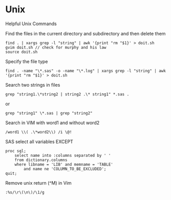 Unix
====

Helpful Unix Commands

Find the files in the current directory and subdirectory and then delete them

    find . | xargs grep -l "string" | awk '{print "rm "$1}' > doit.sh
    gvim doit.sh // check for murphy and his law
    source doit.sh

Specify the file type

    find . -name "\*.sas" -o -name "\*.log" | xargs grep -l "string" | awk '{print "rm "$1}' > doit.sh

Search two strings in files

    grep "string1.\*string2 | string2 .\* string1" *.sas .

or 

    grep "string1" \*.sas | grep "string2"

Search in VIM with word1 and without word2 

    /word1 \\( .\*word2\\) /i \@!

SAS select all variables EXCEPT 


    proc sql;
        select name into :columns separated by ' ' 
        from dictionary.columns
        where libname = 'LIB' and memname = 'TABLE' 
            and name ne 'COLUMN_TO_BE_EXCLUDED';
    quit;

Remove unix return (^M) in Vim

    :%s/\r\(\n\)/\1/g
